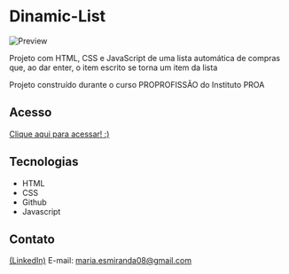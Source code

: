 # Dinamic-List
![Preview](https://github.com/MaduSales/Dinamic-List/assets/166547195/668b5d7b-d29d-440a-96a0-48ef8ca09df0)

Projeto com HTML, CSS e JavaScript de uma lista automática de compras que, ao dar enter, o item escrito se torna um item da lista

Projeto construído durante o curso PROPROFISSÃO do Instituto PROA


## Acesso

[Clique aqui para acessar! :)](https://madusales.github.io/Dinamic-List/)

## Tecnologias
- HTML
- CSS
- Github
- Javascript

## Contato
[(LinkedIn)](www.linkedin.com/in/maria-eduarda-de-sales-78a04221b)
E-mail: maria.esmiranda08@gmail.com
